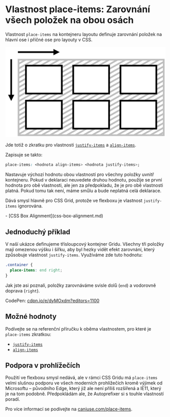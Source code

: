 # Vlastnost place-items: Zarovnání všech položek na obou osách

Vlastnost `place-items` na kontejneru layoutu definuje zarovnání položek na hlavní ose i příčné ose pro layouty v CSS.

![Vlastnost place-items](../dist/images/original/vdgrid/css-place-items-schema.png)

Jde totiž o zkratku pro vlastnosti [`justify-items`](css-justify-items.md) a [`align-items`](css-align-items.md).

Zapisuje se takto:

```css
place-items: <hodnota align-items> <hodnota justify-items>;
```

Nastavuje výchozí hodnotu obou vlastností pro všechny položky uvnitř kontejneru. Pokud v deklaraci neuvedete druhou hodnotu, použije se první hodnota pro obě vlastnosti, ale jen za předpokladu, že je pro obě vlastnosti platná. Pokud tomu tak není, máme smůlu a bude neplatná celá deklarace.

<!-- AdSnippet -->

Dává smysl hlavně pro CSS Grid, protože ve flexboxu je vlastnost `justify-items` ignorována.

<div class="related web-only" markdown="1">
- [CSS Box Alignment](css-box-alignment.md)
</div>

## Jednoduchý příklad

V naší ukázce definujeme třísloupcový kontejner Gridu. Všechny tři položky mají omezenou výšku i šířku, aby byl hezky vidět efekt zarovnání, který způsobuje vlastnost `justify-items`. Využíváme zde tuto hodnotu:

```css
.container {
  place-items: end right;
}
```

Jak jste asi poznali, položky zarovnáváme svisle dolů (`end`) a vodorovně doprava (`right`).

CodePen: [cdpn.io/e/dyMOxdm?editors=1100](https://codepen.io/machal/pen/dyMOxdm?editors=1100)

## Možné hodnoty

Podívejte se na referenční příručku k oběma vlastnostem, pro které je `place-items` zkratkou:

- [`justify-items`](css-justify-items.md)
- [`align-items`](css-align-items.md)

## Podpora v prohlížečích

Použití ve flexboxu smysl nedává, ale v rámci CSS Gridu má `place-items` velmi slušnou podporu ve všech moderních prohlížečích kromě výjimek od Microsoftu – původního Edge, který již ale není příliš rozšířená a IE11, který je na tom podobně. Předpokládám ale, že Autoprefixer si s touhle vlastností poradí.

Pro více informací se podívejte na [caniuse.com/place-items](https://caniuse.com/#search=place-items).

<!-- AdSnippet -->
